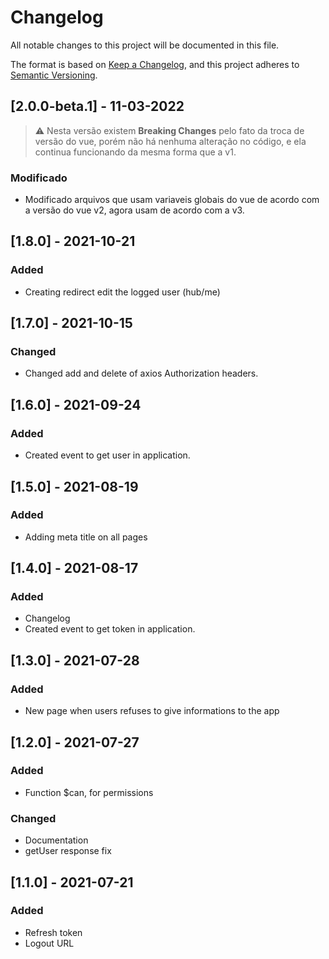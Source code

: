 # Changelog
All notable changes to this project will be documented in this file.

The format is based on [Keep a Changelog](https://keepachangelog.com/en/1.0.0/),
and this project adheres to [Semantic Versioning](https://semver.org/spec/v2.0.0.html).

## [2.0.0-beta.1] - 11-03-2022

> :warning: Nesta versão existem **Breaking Changes** pelo fato da troca de versão do vue, porém não há nenhuma alteração no código, e ela continua funcionando da mesma forma que a v1.

### Modificado
- Modificado arquivos que usam variaveis globais do vue de acordo com a versão do vue v2, agora usam de acordo com a v3.

[comment]: <> (A partir da versão 2.0.0, o CHANGELOG.md deve ser escrito em português.)

## [1.8.0] - 2021-10-21
### Added
- Creating redirect edit the logged user (hub/me)

## [1.7.0] - 2021-10-15
### Changed
- Changed add and delete of axios Authorization headers.

## [1.6.0] - 2021-09-24
### Added
- Created event to get user in application.

## [1.5.0] - 2021-08-19
### Added
- Adding meta title on all pages

## [1.4.0] - 2021-08-17
### Added
- Changelog
- Created event to get token in application.

## [1.3.0] - 2021-07-28
### Added
- New page when users refuses to give informations to the app

## [1.2.0] - 2021-07-27
### Added
- Function $can, for permissions

### Changed
- Documentation
- getUser response fix

## [1.1.0] - 2021-07-21
### Added
- Refresh token
- Logout URL